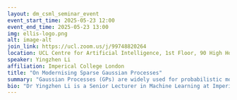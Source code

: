 ```yaml
---
layout: dm_csml_seminar_event
event_start_time: 2025-05-23 12:00
event_end_time: 2025-05-23 13:00
img: ellis-logo.png
alt: image-alt
join_link: https://ucl.zoom.us/j/99748820264
location: UCL Centre for Artificial Intelligence, 1st Floor, 90 High Holborn, London WC1V 6BH
speaker: Yingzhen Li
affiliation: Imperical College London
title: "On Modernising Sparse Gaussian Processes"
summary: "Gaussian Processes (GPs) are widely used for probabilistic modelling tasks, e.g., Bayesian optimisation, spatial-temporal modelling, etc. Regarding efforts in introducing GPs to machine learning, sparse GPs are proposed since Snelson and Ghahramani (2005) to reduce the cubic computation complexity for posterior inference, and further developments have made them scale better to large-scale machine learning tasks. Efforts have also been made to bring GPs to the deep learning world, where notable works include deep kernel learning and deep GPs. However, state-of-the-art deep learning models have also progressed significantly, with new architectures based on attention and renovated recurrent neural networks. In this talk I will describe our published and on-going work to “modernise” sparse GPs based on the insights drawn from contemporary deep neural network architectures. Specifically, I’ll show (1) how to convert a standard Transformer architecture to a Deep GP, and (2) how to build a recurrent memory for online Sparse GP using the HiPPO framework (which motivates linear state-space models as a memory module for renovated RNNs). "
bio: "Dr Yingzhen Li is a Senior Lecturer in Machine Learning at Imperial College London, UK. Before that she worked at Microsoft Research Cambridge and Disney Research. She received her PhD from the University of Cambridge. Yingzhen is passionate about building reliable machine learning systems with probabilistic methods, and her published work has been applied in industrial systems and implemented in popular deep learning frameworks. She is a regularly invited speaker at international machine learning conferences and machine learning summer schools, and she gave an invited tutorial on approximate inference at NeurIPS 2020. Her work on Bayesian ML has also been recognised in AAAI 2023 New Faculty Highlights. She has co-organised many international research workshops on probabilistic inference and deep generative models. She regularly serves as Area Chair for ICML, ICLR and NeurIPS, and she is a Program Chair for AISTATS 2024 and a General Chair for AISTATS 2025."
---
```

